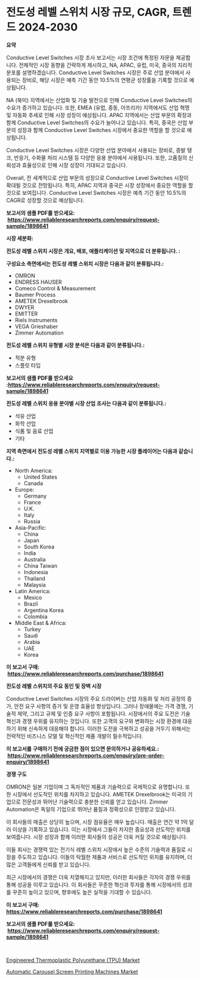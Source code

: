 <p><h1>전도성 레벨 스위치 시장 규모, CAGR, 트렌드 2024-2030</h1></p><p><strong>요약</strong></p>
<p><p>Conductive Level Switches 시장 조사 보고서는 시장 조건에 특정된 자문을 제공합니다. 전체적인 시장 동향을 간략하게 제시하고, NA, APAC, 유럽, 미국, 중국의 지리적 분포를 설명하겠습니다. Conductive Level Switches 시장은 주로 산업 분야에서 사용되는 장비로, 해당 시장은 예측 기간 동안 10.5%의 연평균 성장률을 기록할 것으로 예상됩니다.</p><p>NA (북미) 지역에서는 산업화 및 기술 발전으로 인해 Conductive Level Switches의 수요가 증가하고 있습니다. 또한, EMEA (유럽, 중동, 아프리카) 지역에서도 산업 혁명 및 자동화 추세로 인해 시장 성장이 예상됩니다. APAC 지역에서는 산업 부문의 확장과 함께 Conductive Level Switches의 수요가 늘어나고 있습니다. 특히, 중국은 산업 부문의 성장과 함께 Conductive Level Switches 시장에서 중요한 역할을 할 것으로 예상됩니다.</p><p>Conductive Level Switches 시장은 다양한 산업 분야에서 사용되는 장비로, 증발 탱크, 반응기, 수화물 처리 시스템 등 다양한 응용 분야에서 사용됩니다. 또한, 고품질의 신뢰성과 효율성으로 인해 시장 성장이 기대되고 있습니다.</p><p>Overall, 전 세계적으로 산업 부문의 성장으로 Conductive Level Switches 시장이 확대될 것으로 전망됩니다. 특히, APAC 지역과 중국은 시장 성장에서 중요한 역할을 할 것으로 보여집니다. Conductive Level Switches 시장은 예측 기간 동안 10.5%의 CAGR로 성장할 것으로 예상됩니다.</p></p>
<p><strong>보고서의 샘플 PDF를 받으세요: &nbsp;<a href="https://www.reliableresearchreports.com/enquiry/request-sample/1898641">https://www.reliableresearchreports.com/enquiry/request-sample/1898641</a></strong></p>
<p><strong>시장 세분화:</strong></p>
<p><strong> 전도성 레벨 스위치 시장은 개요, 배포, 애플리케이션 및 지역으로 더 분류됩니다. :</strong></p>
<p><strong>구성요소 측면에서는 전도성 레벨 스위치 시장은 다음과 같이 분류됩니다.:</strong></p>
<p><ul><li>OMRON</li><li>ENDRESS HAUSER</li><li>Comeco Control & Measurement</li><li>Baumer Process</li><li>AMETEK Drexelbrook</li><li>DWYER</li><li>EMITTER</li><li>Riels Instruments</li><li>VEGA Grieshaber</li><li>Zimmer Automation</li></ul></p>
<p><strong> 전도성 레벨 스위치 유형별 시장 분석은 다음과 같이 분류됩니다.:</strong></p>
<p><ul><li>적분 유형</li><li>스플릿 타입</li></ul></p>
<p><strong>보고서의 샘플 PDF를 받으세요 :<a href="https://www.reliableresearchreports.com/enquiry/request-sample/1898641">https://www.reliableresearchreports.com/enquiry/request-sample/1898641</a></strong></p>
<p><strong> 전도성 레벨 스위치 응용 분야별 시장 산업 조사는 다음과 같이 분류됩니다.:</strong></p>
<p><ul><li>석유 산업</li><li>화학 산업</li><li>식품 및 음료 산업</li><li>기타</li></ul></p>
<p><strong>지역 측면에서 전도성 레벨 스위치 지역별로 이용 가능한 시장 플레이어는 다음과 같습니다.:</strong></p>
<p><ul>
    <li>
        North America:
        <ul>
            <li>United States</li>
            <li>Canada</li>
        </ul>
    </li>
    <li>
        Europe:
        <ul>
            <li>Germany</li>
            <li>France</li>
            <li>U.K.</li>
            <li>Italy</li>
            <li>Russia</li>
        </ul>
    </li>
    <li>
        Asia-Pacific:
        <ul>
            <li>China</li>
            <li>Japan</li>
            <li>South Korea</li>
            <li>India</li>
            <li>Australia</li>
            <li>China Taiwan</li>
            <li>Indonesia</li>
            <li>Thailand</li>
            <li>Malaysia</li>
        </ul>
    </li>
    <li>
        Latin America:
        <ul>
            <li>Mexico</li>
            <li>Brazil</li>
            <li>Argentina Korea</li>
            <li>Colombia</li>
        </ul>
    </li>
    <li>
        Middle East & Africa:
        <ul>
            <li>Turkey</li>
            <li>Saudi</li>
            <li>Arabia</li>
            <li>UAE</li>
            <li>Korea</li>
        </ul>
    </li>
    </ul></p>
<p><strong>이 보고서 구매: &nbsp;<a href="https://www.reliableresearchreports.com/purchase/1898641">https://www.reliableresearchreports.com/purchase/1898641</a></strong></p>
<p><strong>전도성 레벨 스위치의 주요 동인 및 장벽 시장</strong></p>
<p><p>Conductive Level Switches 시장의 주요 드라이버는 산업 자동화 및 처리 공정의 증가, 안전 요구 사항의 증가 및 운영 효율성 향상입니다. 그러나 장애물에는 가격 경쟁, 기술적 제약, 그리고 규제 및 인증 요구 사항이 포함됩니다. 시장에서의 주요 도전은 기술 혁신과 경쟁 우위를 유지하는 것입니다. 또한 고객의 요구와 변화하는 시장 환경에 대응하기 위해 신속하게 대응해야 합니다. 이러한 도전을 극복하고 성공을 거두기 위해서는 전략적인 비즈니스 모델 및 혁신적인 제품 개발이 필수적입니다.</p></p>
<p><strong>이 보고서를 구매하기 전에 궁금한 점이 있으면 문의하거나 공유하세요.: &nbsp;<a href="https://www.reliableresearchreports.com/enquiry/pre-order-enquiry/1898641">https://www.reliableresearchreports.com/enquiry/pre-order-enquiry/1898641</a></strong></p>
<p><strong>경쟁 구도</strong></p>
<p><p>OMRON은 일본 기업이며 그 독자적인 제품과 기술력으로 국제적으로 유명합니다. 또한 시장에서 선도적인 위치를 차지하고 있습니다. AMETEK Drexelbrook는 미국의 기업으로 전문성과 뛰어난 기술력으로 충분한 신뢰를 얻고 있습니다. Zimmer Automation은 독일의 기업으로 뛰어난 품질과 정확성으로 인정받고 있습니다.</p><p>이 회사들의 매출은 상당히 높으며, 시장 점유율은 매우 높습니다. 매출은 연간 약 1억 달러 이상을 기록하고 있습니다. 이는 시장에서 그들이 차지한 중요성과 선도적인 위치를 보여줍니다. 시장 성장과 함께 이러한 회사들의 성공은 더욱 커질 것으로 예상됩니다.</p><p>이들 회사는 경쟁력 있는 전기식 레벨 스위치 시장에서 높은 수준의 기술력과 품질로 시장을 주도하고 있습니다. 이들의 탁월한 제품과 서비스로 선도적인 위치를 유지하며, 더 많은 고객들에게 신뢰를 받고 있습니다.</p><p>최근 시장에서의 경쟁은 더욱 치열해지고 있지만, 이러한 회사들은 각자의 경쟁 우위를 통해 성공을 이루고 있습니다. 이 회사들은 꾸준한 혁신과 투자를 통해 시장에서의 성과를 꾸준히 높이고 있으며, 향후에도 높은 실적을 기대할 수 있습니다.</p></p>
<p><strong>이 보고서 구매: &nbsp; <a href="https://www.reliableresearchreports.com/purchase/1898641">https://www.reliableresearchreports.com/purchase/1898641</a></strong></p>
<p><strong>보고서의 샘플 PDF를 받으세요: &nbsp;<a href="https://www.reliableresearchreports.com/enquiry/request-sample/1898641">https://www.reliableresearchreports.com/enquiry/request-sample/1898641</a></strong><strong></strong></p>
<p>&nbsp;</p>
<p><p><a href="https://github.com/Hazelklievgspy6vdcsmu106w/Market-Research-Report-List-1/blob/main/engineered-thermoplastic-polyurethane-tpu-market.md">Engineered Thermoplastic Polyurethane (TPU) Market</a></p><p><a href="https://picayune-night-cbd.notion.site/Automatic-Carousel-Screen-Printing-Machines-Market-Size-Share-Trends-Analysis-Report-By-Material--34717c7d3e044091ac050e9b32f8c649">Automatic Carousel Screen Printing Machines Market</a></p></p>